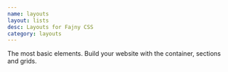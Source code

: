 ```yaml
---
name: layouts
layout: lists
desc: Layouts for Fajny CSS
category: layouts
---
```


The most basic elements. Build your website with the container, sections and grids.